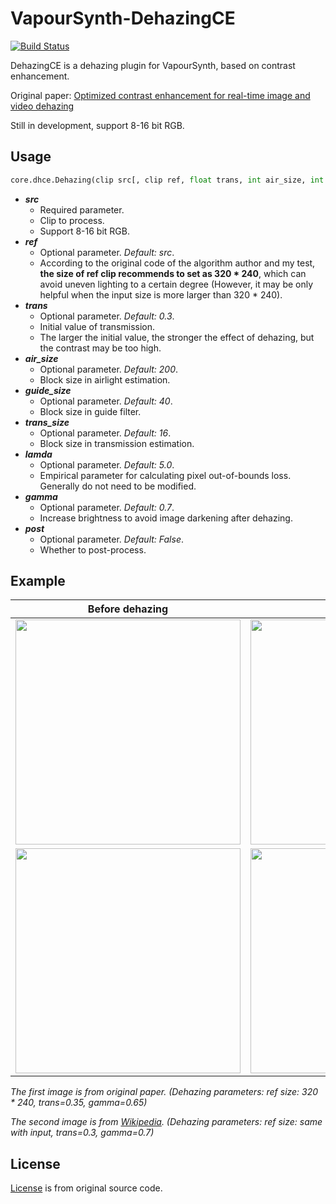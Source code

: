 # VapourSynth-DehazingCE

[![Build Status](https://api.travis-ci.org/Kiyamou/VapourSynth-DehazingCE.svg?branch=master)](https://api.travis-ci.org/Kiyamou/VapourSynth-DehazingCE.svg?branch=master)

DehazingCE is a dehazing plugin for VapourSynth, based on contrast enhancement.

Original paper: [Optimized contrast enhancement for real-time image and video dehazing](http://mcl.korea.ac.kr/projects/dehazing/#userconsent#)

Still in development, support 8-16 bit RGB.

## Usage

```python
core.dhce.Dehazing(clip src[, clip ref, float trans, int air_size, int guide_size, int trans_size, float lamda, float gamma, bool post])
```

* ***src***
    * Required parameter.
    * Clip to process.
    * Support 8-16 bit RGB.
* ***ref***
    * Optional parameter. *Default: src*.
    * According to the original code of the algorithm author and my test, **the size of ref clip recommends to set as 320 * 240**, which can avoid uneven lighting to a certain degree (However, it may be only helpful when the input size is more larger than 320 * 240).
* ***trans***
    * Optional parameter. *Default: 0.3*.
    * Initial value of transmission.
    * The larger the initial value, the stronger the effect of dehazing, but the contrast may be too high.
* ***air_size***
    * Optional parameter. *Default: 200*.
    * Block size in airlight estimation.
* ***guide_size***
    * Optional parameter. *Default: 40*.
    * Block size in guide filter.
* ***trans_size***
    * Optional parameter. *Default: 16*.
    * Block size in transmission estimation.
* ***lamda***
    * Optional parameter. *Default: 5.0*.
    * Empirical parameter for calculating pixel out-of-bounds loss. Generally do not need to be modified.
* ***gamma***
    * Optional parameter. *Default: 0.7*.
    * Increase brightness to avoid image darkening after dehazing.
* ***post***
    * Optional parameter. *Default: False*.
    * Whether to post-process.

## Example

| Before dehazing | After dehazing |
| :-------------: | :------------: |
| <img width="360" src="https://i.loli.net/2020/06/13/h5jZJoc4KtSeuRn.jpg"> | <img width="360" src="https://i.loli.net/2020/07/30/2bXcZkMaIsy3rzm.jpg"> |
| <img width="360" src="https://i.loli.net/2020/06/12/rnjvJQdM6a3BZIg.jpg"> | <img width="360" src="https://i.loli.net/2020/06/12/hqgX9veIykwiL1r.jpg"> |

*The first image is from original paper. (Dehazing parameters: ref size: 320 * 240, trans=0.35, gamma=0.65)*

*The second image is from [Wikipedia](https://en.wikipedia.org/wiki/File:20080313_Foggy_Street.jpg). (Dehazing parameters: ref size: same with input, trans=0.3, gamma=0.7)*

## License

[License](https://github.com/Kiyamou/VapourSynth-DehazingCE/blob/master/LICENSE) is from original source code.
